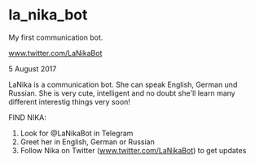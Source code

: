 # la_nika_bot
My first communication bot.

www.twitter.com/LaNikaBot

5 August 2017

LaNika is a communication bot. She can speak English, German und Russian. 
She is very cute, intelligent and no doubt she'll learn many different interestig things very soon!

FIND NIKA:
1. Look for @LaNikaBot in Telegram
2. Greet her in English, German or Russian 
3. Follow Nika on Twitter (www.twitter.com/LaNikaBot) to get updates
